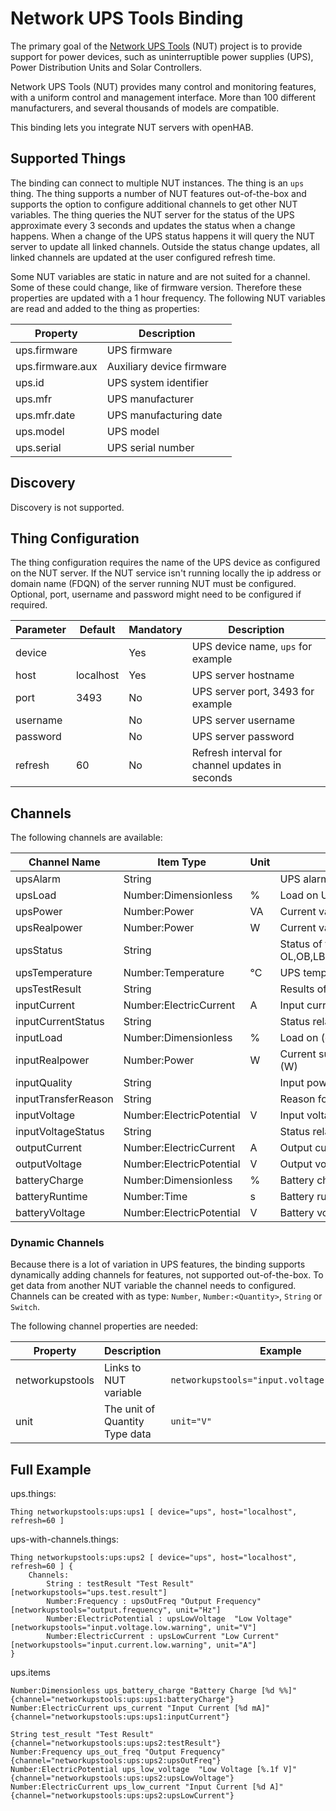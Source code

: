 # Network UPS Tools Binding

The primary goal of the [Network UPS Tools](https://networkupstools.org/) (NUT) project is to provide support for power devices, such as uninterruptible power supplies (UPS), Power Distribution Units and Solar Controllers.

Network UPS Tools (NUT) provides many control and monitoring features, with a uniform control and management interface.
More than 100 different manufacturers, and several thousands of models are compatible.

This binding lets you integrate NUT servers with openHAB.

## Supported Things

The binding can connect to multiple NUT instances.
The thing is an `ups` thing.
The thing supports a number of NUT features out-of-the-box and supports the option to configure additional channels to get other NUT variables.
The thing queries the NUT server for the status of the UPS approximate every 3 seconds and updates the status when a change happens.
When a change of the UPS status happens it will query the NUT server to update all linked channels.
Outside the status change updates, all linked channels are updated at the user configured refresh time.

Some NUT variables are static in nature and are not suited for a channel.
Some of these could change, like of firmware version.
Therefore these properties are updated with a 1 hour frequency.
The following NUT variables are read and added to the thing as properties:

| Property         | Description
|------------------|----------------------------------------
| ups.firmware     | UPS firmware
| ups.firmware.aux | Auxiliary device firmware
| ups.id           | UPS system identifier
| ups.mfr          | UPS manufacturer
| ups.mfr.date     | UPS manufacturing date
| ups.model        | UPS model
| ups.serial       | UPS serial number


## Discovery

Discovery is not supported.

## Thing Configuration

The thing configuration requires the name of the UPS device as configured on the NUT server.
If the NUT service isn't running locally the ip address or domain name (FDQN) of the server running NUT must be configured.
Optional, port, username and password might need to be configured if required.

| Parameter | Default   | Mandatory | Description
|-----------|-----------|----------|-------------
| device    |           |   Yes    | UPS device name, `ups` for example
| host      | localhost |   Yes    | UPS server hostname
| port      | 3493      |   No     | UPS server port, 3493 for example
| username  |           |   No     | UPS server username
| password  |           |   No     | UPS server password
| refresh   | 60        |   No     | Refresh interval for channel updates in seconds

## Channels

The following channels are available:

| Channel Name               | Item Type                | Unit | Description                                                                        | Advanced      |
|----------------------------|--------------------------|------|------------------------------------------------------------------------------------|---------------|
| upsAlarm                   | String                   |      | UPS alarms                                                                         | no            |
| upsLoad                    | Number:Dimensionless     | %    | Load on UPS (percent)                                                              | yes           |
| upsPower                   | Number:Power             | VA   | Current value of apparent power (Volt-Amps)                                        | yes           |
| upsRealpower               | Number:Power             | W    | Current value of real power (Watts)                                                | no            |
| upsStatus                  | String                   |      | Status of the UPS: OFF, OL,OB,LB,RB,OVER,TRIM,BOOST,CAL,BYPASS,NULL                | no            |
| upsTemperature             | Number:Temperature       | °C   | UPS temperature (degrees C)                                                        | yes           |
| upsTestResult              | String                   |      | Results of last self test (opaque string)                                          | yes           |
| inputCurrent               | Number:ElectricCurrent   | A    | Input current (A)                                                                  | yes           |
| inputCurrentStatus         | String                   |      | Status relative to the thresholds                                                  | yes           |
| inputLoad                  | Number:Dimensionless     | %    | Load on (ePDU) input (percent of full)                                             | no            |
| inputRealpower             | Number:Power             | W    | Current sum value of all (ePDU) phases real power (W)                              | yes           |
| inputQuality               | String                   |      | Input power quality (*** opaque)                                                   | yes           |
| inputTransferReason        | String                   |      | Reason for last transfer to battery (*** opaque)                                   | yes           |
| inputVoltage               | Number:ElectricPotential | V    | Input voltage (V)                                                                  | yes           |
| inputVoltageStatus         | String                   |      | Status relative to the thresholds                                                  | yes           |
| outputCurrent              | Number:ElectricCurrent   | A    | Output current (A)                                                                 | yes           |
| outputVoltage              | Number:ElectricPotential | V    | Output voltage (V)                                                                 | yes           |
| batteryCharge              | Number:Dimensionless     | %    | Battery charge (percent)                                                           | no            |
| batteryRuntime             | Number:Time              | s    | Battery runtime (seconds)                                                          | no            |
| batteryVoltage             | Number:ElectricPotential | V    | Battery voltage (V)                                                                | yes           |

### Dynamic Channels

Because there is a lot of variation in UPS features, the binding supports dynamically adding channels for features, not supported out-of-the-box.
To get data from another NUT variable the channel needs to configured.
Channels can be created with as type: `Number`, `Number:<Quantity>`, `String` or `Switch`.

The following channel properties are needed:

| Property        | Description                    | Example
|-----------------|--------------------------------|-----------------
| networkupstools | Links to NUT variable          | `networkupstools="input.voltage.low.warning"`
| unit            | The unit of Quantity Type data | `unit="V"`

## Full Example


ups.things:

```
Thing networkupstools:ups:ups1 [ device="ups", host="localhost", refresh=60 ]
```

ups-with-channels.things:

```
Thing networkupstools:ups:ups2 [ device="ups", host="localhost", refresh=60 ] {
    Channels:
        String : testResult "Test Result" [networkupstools="ups.test.result"]
        Number:Frequency : upsOutFreq "Output Frequency" [networkupstools="output.frequency", unit="Hz"]
        Number:ElectricPotential : upsLowVoltage  "Low Voltage" [networkupstools="input.voltage.low.warning", unit="V"]
        Number:ElectricCurrent : upsLowCurrent "Low Current" [networkupstools="input.current.low.warning", unit="A"]
}
```

ups.items

```
Number:Dimensionless ups_battery_charge "Battery Charge [%d %%]"  {channel="networkupstools:ups:ups1:batteryCharge"}
Number:ElectricCurrent ups_current "Input Current [%d mA]"{channel="networkupstools:ups:ups1:inputCurrent"}

String test_result "Test Result" {channel="networkupstools:ups:ups2:testResult"}
Number:Frequency ups_out_freq "Output Frequency" {channel="networkupstools:ups:ups2:upsOutFreq"}
Number:ElectricPotential ups_low_voltage  "Low Voltage [%.1f V]" {channel="networkupstools:ups:ups2:upsLowVoltage"}
Number:ElectricCurrent ups_low_current "Input Current [%d A]" {channel="networkupstools:ups:ups2:upsLowCurrent"}
```
